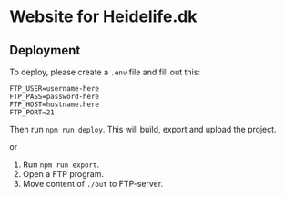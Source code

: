# Website for Heidelife.dk

## Deployment

To deploy, please create a `.env` file and fill out this:

```
FTP_USER=username-here
FTP_PASS=password-here
FTP_HOST=hostname.here
FTP_PORT=21
```

Then run `npm run deploy`. This will build, export and upload the project.

or

1. Run `npm run export`.
2. Open a FTP program.
3. Move content of `./out` to FTP-server.
